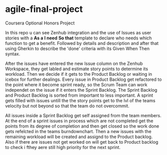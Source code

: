 # agile-final-project
Coursera Optional Honors Project

In this repo u can see Zenhub integration and the use of Issues as user stories with a **As a** **I need** **So that** 
template to declare who needs which function to get a benefit. Followed by details and description and after that using Gherkin to describe the 'done' criteria with its Given When Then syntax. 

After the issues have entered the new Issue column on the Zenhub Workspace, they get labled and estimate story points to determine its workload. 
Then we decide if it gets to the Product Backlog or waiting in icebox for further dealings. Every issue in Product Backlog get refactored to the point where it become sprint ready, so the Scrum Team can work independet on the issue if it enters the Sprint Backlog. The Sprint Backlog and Product Backlog is sorted from important to less important. A sprint gets filled with issues untill the the story points get to the lvl of the teams velocity but not beyond so that the team do not overcommit.

All issues inside a Sprint Backlog get self assigned from the team members. At the end of a sprint issues in process which are not completed get the points from its degree of completion and then get closed so the work done gets refelcted in the teams burndownchart. Then a new issues with the remaining workload will be created and assignd to the Product backlog. Also if there are issues not get worked on will get back to Product backlog to check i fthey aere still high priority for the next sprint. 



